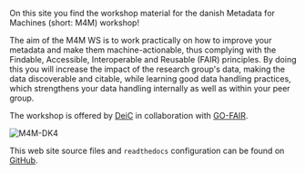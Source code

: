 On this site you find the workshop material for the danish Metadata for Machines (short: M4M) workshop!

The aim of the M4M WS is to work practically on how to improve your metadata and make them machine-actionable, thus complying with the Findable, Accessible, Interoperable and Reusable (FAIR) principles. By doing this you will increase the impact of the research group's data, making the data discoverable and citable, while learning good data handling practices, which strengthens your data handling internally as well as within your peer group.

The workshop is offered by [DeiC](https://www.deic.dk/) in collaboration with [GO-FAIR](https://www.go-fair.org/).

![M4M-DK4](https://user-images.githubusercontent.com/74252404/116230335-cf7cfb80-a757-11eb-82cb-34fac1b1957b.png)

This web site source files and `readthedocs` configuration can be found on [GitHub](https://github.com/m4m-dk/M4M-DK/).
